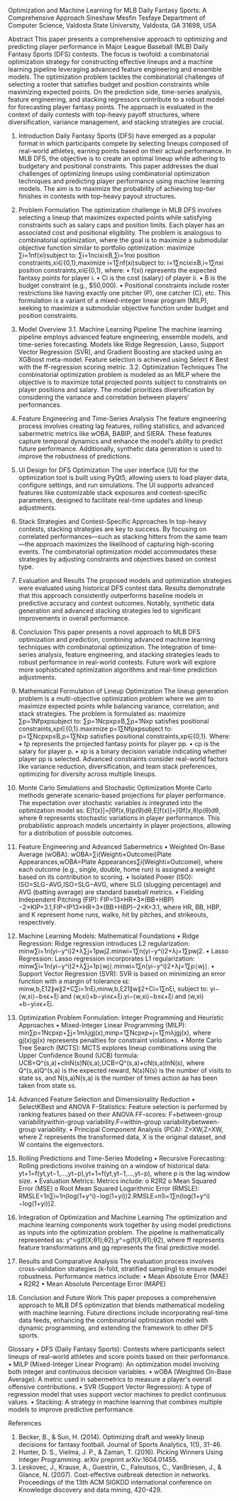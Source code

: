 Optimization and Machine Learning for MLB Daily Fantasy Sports: A Comprehensive Approach
Sineshaw Mesfin Tesfaye
Department of Computer Science, Valdosta State University, Valdosta, GA 31698, USA
 
Abstract
This paper presents a comprehensive approach to optimizing and predicting player performance in Major League Baseball (MLB) Daily Fantasy Sports (DFS) contests. The focus is twofold: a combinatorial optimization strategy for constructing effective lineups and a machine learning pipeline leveraging advanced feature engineering and ensemble models. The optimization problem tackles the combinatorial challenges of selecting a roster that satisfies budget and position constraints while maximizing expected points. On the prediction side, time-series analysis, feature engineering, and stacking regressors contribute to a robust model for forecasting player fantasy points. The approach is evaluated in the context of daily contests with top-heavy payoff structures, where diversification, variance management, and stacking strategies are crucial.
 
1. Introduction
Daily Fantasy Sports (DFS) have emerged as a popular format in which participants compete by selecting lineups composed of real-world athletes, earning points based on their actual performance. In MLB DFS, the objective is to create an optimal lineup while adhering to budgetary and positional constraints. This paper addresses the dual challenges of optimizing lineups using combinatorial optimization techniques and predicting player performance using machine learning models. The aim is to maximize the probability of achieving top-tier finishes in contests with top-heavy payout structures.
 
2. Problem Formulation
The optimization challenge in MLB DFS involves selecting a lineup that maximizes expected points while satisfying constraints such as salary caps and position limits. Each player has an associated cost and positional eligibility. The problem is analogous to combinatorial optimization, where the goal is to maximize a submodular objective function similar to portfolio optimization:
maximize ∑i=1nf(xi)subject to: ∑i=1ncixi≤B,∑i=1nxi position constraints,xi∈{0,1},maximize i=1∑nf(xi)subject to: i=1∑ncixi≤B,i=1∑nxi position constraints,xi∈{0,1},
where:
•	f(xi)  represents the expected fantasy points for player i.
•	Ci is the cost (salary) of player ii.
•	B is the budget constraint (e.g., $50,000).
•	Positional constraints include roster restrictions like having exactly one pitcher (P), one catcher (C), etc.
This formulation is a variant of a mixed-integer linear program (MILP), seeking to maximize a submodular objective function under budget and position constraints.
 
3. Model Overview
3.1. Machine Learning Pipeline
The machine learning pipeline employs advanced feature engineering, ensemble models, and time-series forecasting. Models like Ridge Regression, Lasso, Support Vector Regression (SVR), and Gradient Boosting are stacked using an XGBoost meta-model. Feature selection is achieved using Select K Best with the ff-regression scoring metric.
3.2. Optimization Techniques
The combinatorial optimization problem is modeled as an MILP where the objective is to maximize total projected points subject to constraints on player positions and salary. The model prioritizes diversification by considering the variance and correlation between players' performances.
 
4. Feature Engineering and Time-Series Analysis
The feature engineering process involves creating lag features, rolling statistics, and advanced sabermetric metrics like wOBA, BABIP, and SIERA. These features capture temporal dynamics and enhance the model’s ability to predict future performance. Additionally, synthetic data generation is used to improve the robustness of predictions.
 
5. UI Design for DFS Optimization
The user interface (UI) for the optimization tool is built using PyQt5, allowing users to load player data, configure settings, and run simulations. The UI supports advanced features like customizable stack exposures and contest-specific parameters, designed to facilitate real-time updates and lineup adjustments.
 
6. Stack Strategies and Contest-Specific Approaches
In top-heavy contests, stacking strategies are key to success. By focusing on correlated performances—such as stacking hitters from the same team—the approach maximizes the likelihood of capturing high-scoring events. The combinatorial optimization model accommodates these strategies by adjusting constraints and objectives based on contest type.
 
7. Evaluation and Results
The proposed models and optimization strategies were evaluated using historical DFS contest data. Results demonstrate that this approach consistently outperforms baseline models in predictive accuracy and contest outcomes. Notably, synthetic data generation and advanced stacking strategies led to significant improvements in overall performance.
 
8. Conclusion
This paper presents a novel approach to MLB DFS optimization and prediction, combining advanced machine learning techniques with combinatorial optimization. The integration of time-series analysis, feature engineering, and stacking strategies leads to robust performance in real-world contests. Future work will explore more sophisticated optimization algorithms and real-time prediction adjustments.
 
9. Mathematical Formulation of Lineup Optimization
The lineup generation problem is a multi-objective optimization problem where we aim to maximize expected points while balancing variance, correlation, and stack strategies. The problem is formulated as:
maximize ∑p=1Nfpxpsubject to: ∑p=1Ncpxp≤B,∑p=1Nxp satisfies positional constraints,xp∈{0,1}.maximize p=1∑Nfpxpsubject to: p=1∑Ncpxp≤B,p=1∑Nxp satisfies positional constraints,xp∈{0,1}.
Where:
•	fp represents the projected fantasy points for player pp.
•	cp is the salary for player p.
•	xp is a binary decision variable indicating whether player pp is selected.
Advanced constraints consider real-world factors like variance reduction, diversification, and team stack preferences, optimizing for diversity across multiple lineups.
 
10. Monte Carlo Simulations and Stochastic Optimization
Monte Carlo methods generate scenario-based projections for player performance. The expectation over stochastic variables is integrated into the optimization model as:
E[f(x)]=∫Θf(x,θ)p(θ)dθ,E[f(x)]=∫Θf(x,θ)p(θ)dθ,
where θ represents stochastic variations in player performance. This probabilistic approach models uncertainty in player projections, allowing for a distribution of possible outcomes.
 
11. Feature Engineering and Advanced Sabermetrics
•	Weighted On-Base Average (wOBA):
wOBA=∑i(Weighti×Outcomei)Plate Appearances,wOBA=Plate Appearances∑i(Weighti×Outcomei),
where each outcome (e.g., single, double, home run) is assigned a weight based on its contribution to scoring.
•	Isolated Power (ISO):
ISO=SLG−AVG,ISO=SLG−AVG,
where SLG (slugging percentage) and AVG (batting average) are standard baseball metrics.
•	Fielding Independent Pitching (FIP):
FIP=13×HR+3×(BB+HBP)−2×KIP+3.1,FIP=IP13×HR+3×(BB+HBP)−2×K+3.1,
where HR, BB, HBP, and K represent home runs, walks, hit by pitches, and strikeouts, respectively.
 
12. Machine Learning Models: Mathematical Foundations
•	Ridge Regression: Ridge regression introduces L2 regularization:
minw∑i=1n(yi−y^i)2+λ∑j=1pwj2.minwi=1∑n(yi−y^i)2+λj=1∑pwj2.
•	Lasso Regression: Lasso regression incorporates L1 regularization:
minw∑i=1n(yi−y^i)2+λ∑j=1p∣wj∣.minwi=1∑n(yi−y^i)2+λj=1∑p∣wj∣.
•	Support Vector Regression (SVR): SVR is based on minimizing an error function with a margin of tolerance ϵϵ:
minw,b,ξ12∥w∥2+C∑i=1nξi,minw,b,ξ21∥w∥2+Ci=1∑nξi,
subject to:
yi−⟨w,xi⟩−b≤ϵ+ξi and ⟨w,xi⟩+b−yi≤ϵ+ξi.yi−⟨w,xi⟩−b≤ϵ+ξi and ⟨w,xi⟩+b−yi≤ϵ+ξi.
 
13. Optimization Problem Formulation: Integer Programming and Heuristic Approaches
•	Mixed-Integer Linear Programming (MILP):
min∑p=1Ncpxp+∑j=1mλjgj(x),minp=1∑Ncpxp+j=1∑mλjgj(x),
where gj(x)gj(x) represents penalties for constraint violations.
•	Monte Carlo Tree Search (MCTS): MCTS explores lineup combinations using the Upper Confidence Bound (UCB) formula:
UCB=Q^(s,a)+cln⁡N(s)N(s,a),UCB=Q^(s,a)+cN(s,a)lnN(s),
where Q^(s,a)Q^(s,a) is the expected reward, N(s)N(s) is the number of visits to state ss, and N(s,a)N(s,a) is the number of times action aa has been taken from state ss.
 
14. Advanced Feature Selection and Dimensionality Reduction
•	SelectKBest and ANOVA F-Statistics:
Feature selection is performed by ranking features based on their ANOVA FF-scores:
F=between-group variabilitywithin-group variability.F=within-group variabilitybetween-group variability.
•	Principal Component Analysis (PCA):
Z=XW,Z=XW,
where Z represents the transformed data, X is the original dataset, and W contains the eigenvectors.
 
15. Rolling Predictions and Time-Series Modeling
•	Recursive Forecasting: Rolling predictions involve training on a window of historical data:
yt+1=f(yt,yt−1,…,yt−p),yt+1=f(yt,yt−1,…,yt−p),
where p is the lag window size.
•	Evaluation Metrics: Metrics include:
o	R2R2
o	Mean Squared Error (MSE)
o	Root Mean Squared Logarithmic Error (RMSLE):
RMSLE=1n∑i=1n(log⁡(1+y^i)−log⁡(1+yi))2.RMSLE=n1i=1∑n(log(1+y^i)−log(1+yi))2.
 
16. Integration of Optimization and Machine Learning
The optimization and machine learning components work together by using model predictions as inputs into the optimization problem. The pipeline is mathematically represented as:
y^=g(f(X;θ1);θ2),y^=g(f(X;θ1);θ2),
where ff represents feature transformations and gg represents the final predictive model.
 
17. Results and Comparative Analysis
The evaluation process involves cross-validation strategies (k-fold, stratified sampling) to ensure model robustness. Performance metrics include:
•	Mean Absolute Error (MAE)
•	R2R2
•	Mean Absolute Percentage Error (MAPE)
 
18. Conclusion and Future Work
This paper proposes a comprehensive approach to MLB DFS optimization that blends mathematical modeling with machine learning. Future directions include incorporating real-time data feeds, enhancing the combinatorial optimization model with dynamic programming, and extending the framework to other DFS sports.
 
Glossary
•	DFS (Daily Fantasy Sports): Contests where participants select lineups of real-world athletes and score points based on their performance.
•	MILP (Mixed-Integer Linear Program): An optimization model involving both integer and continuous decision variables.
•	wOBA (Weighted On-Base Average): A metric used in sabermetrics to measure a player's overall offensive contributions.
•	SVR (Support Vector Regression): A type of regression model that uses support vector machines to predict continuous values.
•	Stacking: A strategy in machine learning that combines multiple models to improve predictive performance.
 
References
1.	Becker, B., & Sun, H. (2014). Optimizing draft and weekly lineup decisions for fantasy football. Journal of Sports Analytics, 1(1), 31-46.
2.	Hunter, D. S., Vielma, J. P., & Zaman, T. (2016). Picking Winners Using Integer Programming. arXiv preprint arXiv:1604.01455.
3.	Leskovec, J., Krause, A., Guestrin, C., Faloutsos, C., VanBriesen, J., & Glance, N. (2007). Cost-effective outbreak detection in networks. Proceedings of the 13th ACM SIGKDD international conference on Knowledge discovery and data mining, 420-429.

